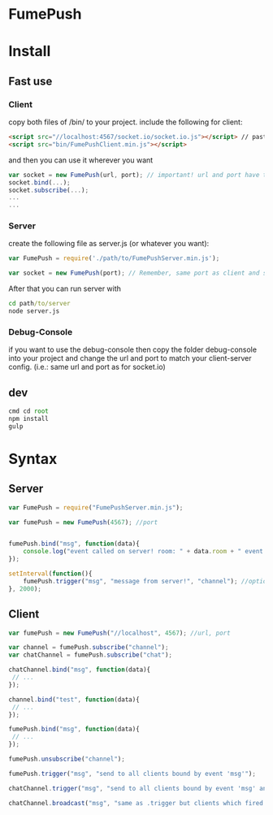 FumePush
========
# Install

## Fast use
### Client
copy both files of /bin/ to your project.
include the following for client:
```html
<script src="//localhost:4567/socket.io/socket.io.js"></script> // paste here your url and port you want to use
<script src="bin/FumePushClient.min.js"></script>
```
and then you can use it wherever you want
```javascript
var socket = new FumePush(url, port); // important! url and port have to be the same as by socket.io above!
socket.bind(...);
socket.subscribe(...);
...
...
```

### Server
create the following file as server.js (or whatever you want):
```javascript
var FumePush = require('./path/to/FumePushServer.min.js');

var socket = new FumePush(port); // Remember, same port as client and socket.io!
```
After that you can run server with
```cmd
cd path/to/server
node server.js
```

### Debug-Console
if you want to use the debug-console then copy the folder
debug-console into your project and change the url and port to 
match your client-server config. (i.e.: same url and port as for socket.io)

## dev
```javascript
cmd cd root
npm install
gulp
```


# Syntax

## Server
```javascript
var FumePush = require("FumePushServer.min.js");

var fumePush = new FumePush(4567); //port


fumePush.bind("msg", function(data){
    console.log("event called on server! room: " + data.room + " event: " + data.event + " data: "+data.data);
});

setInterval(function(){
    fumePush.trigger("msg", "message from server!", "channel"); //optional channel
}, 2000);

```

## Client
```javascript
var fumePush = new FumePush("//localhost", 4567); //url, port

var channel = fumePush.subscribe("channel");
var chatChannel = fumePush.subscribe("chat");

chatChannel.bind("msg", function(data){
 // ...
});

channel.bind("test", function(data){
 // ...
});

fumePush.bind("msg", function(data){
 // ...
});

fumePush.unsubscribe("channel");

fumePush.trigger("msg", "send to all clients bound by event 'msg'");

chatChannel.trigger("msg", "send to all clients bound by event 'msg' and subscribed to 'chat'");

chatChannel.broadcast("msg", "same as .trigger but clients which fired these events wont receive it back");


```


